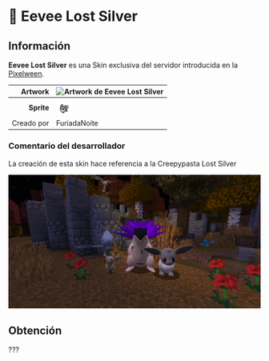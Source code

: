 # 📕 Eevee Lost Silver

## Información

**Eevee Lost Silver** es una Skin exclusiva del servidor introducida en la [Pixelween](./).

|                     **Artwork** | ![Artwork de Eevee Lost Silver](../../images/pokemon/temporada-1/eevee-artwork.png)                                                                                    |
| ------------------------------: | -------------------------------------------------------------------------------------------------------------------------------------- |
|                      **Sprite** | ![Sprite de Eevee Lost Silver](../../images/pokemon/pixelween/ls2-sprite.png)                                                          |                                                                                                             |
|                      Creado por | FuriadaNoite                                                                                                                 |


### Comentario del desarrollador
La creación de esta skin hace referencia a la Creepypasta Lost Silver

![Vistazo en el juego a Eevee Lost Silver](../../images/pokemon/pixelween/lostsilver-preview.png)

## Obtención

???
